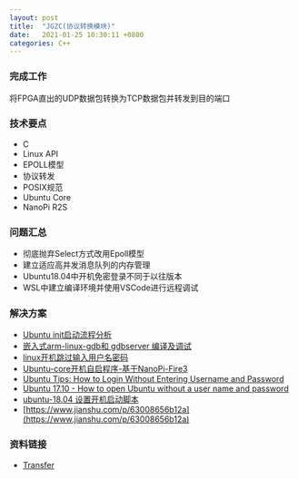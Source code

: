 ```yaml
---
layout: post
title:  "JGZC(协议转换模块)"
date:   2021-01-25 10:30:11 +0800
categories: C++
---
```


### 完成工作

将FPGA直出的UDP数据包转换为TCP数据包并转发到目的端口

### 技术要点

- C
- Linux API
- EPOLL模型
- 协议转发
- POSIX规范
- Ubuntu Core
- NanoPi R2S

### 问题汇总

- 彻底抛弃Select方式改用Epoll模型
- 建立适应高并发消息队列的内存管理
- Ubuntu18.04中开机免密登录不同于以往版本
- WSL中建立编译环境并使用VSCode进行远程调试

### 解决方案
- [Ubuntu init启动流程分析](https://blog.csdn.net/kingppy/article/details/12879109)
- [嵌入式arm-linux-gdb和 gdbserver 编译及调试](https://blog.csdn.net/allen19881119/article/details/53396318)
- [linux开机跳过输入用户名密码](https://blog.csdn.net/qinrenzhi/article/details/92000558)
- [Ubuntu-core开机自启程序-基于NanoPi-Fire3](https://blog.csdn.net/qq_33475105/article/details/89400313)
- [Ubuntu Tips: How to Login Without Entering Username and Password](https://www.thegeekstuff.com/2009/07/enable-automatic-login-in-ubuntu-kubuntu/)
- [Ubuntu 17.10 - How to open Ubuntu without a user name and password](https://askubuntu.com/questions/995822/how-to-open-ubuntu-without-a-user-name-and-password)
- [ubuntu-18.04 设置开机启动脚本](https://www.jianshu.com/p/79d24b4af4e5)
- [https://www.jianshu.com/p/63008656b12a](https://www.jianshu.com/p/63008656b12a)


### 资料链接

- [Transfer](https://github.com/KuzuryuYaichi/Transfer)